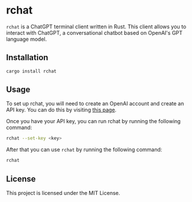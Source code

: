 # rchat

`rchat` is a ChatGPT terminal client written in Rust. This client allows you to interact with ChatGPT, a conversational chatbot based on OpenAI's GPT language model.

## Installation

```bash
cargo install rchat
```

## Usage

To set up rchat, you will need to create an OpenAI account and create an API key. You can do this by visiting [this page](https://platform.openai.com/account/api-keys).

Once you have your API key, you can run rchat by running the following command:

```bash
rchat --set-key <key>
```

After that you can use `rchat` by running the following command:

```bash
rchat
```

## License

This project is licensed under the MIT License.
